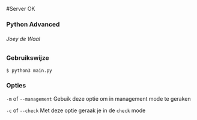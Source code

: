 #Server OK
### Python Advanced
###### Joey de Waal

### Gebruikswijze
```
$ python3 main.py
```

### Opties
`-m` of `--management`
Gebuik deze optie om in management mode te geraken

`-c` of `--check`
Met deze optie geraak je in de `check` mode